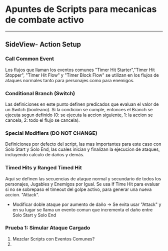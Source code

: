 # Apuntes de Scripts para mecanicas de combate activo

----------
## SideView- Action Setup

### Call Common Event
Los flujos que llaman los eventos comunes   "Timer Hit Starter","Timer Hit Stopper", "Timer Hit Flow"   y   "Timer Block Flow"  se utilizan en los flujos de ataques normales tanto para personajes como para enemigos. 

### Conditional Branch (Switch)
Las definiciones en este punto definen predicados que evaluan el valor de un Switch (booleano). Si la condicion se cumple, entonces el Branch se ejecuta segun definido (0: se ejecuta la accion siguiente, 1: la accion se cancela, 2: todo el flujo se cancela).

### Special Modifiers (DO NOT CHANGE)
Definiciones por defecto del script, las mas importantes para este caso con Solo Start y Solo End, las cuales inician y finalizan la ejecucion de ataques, incluyendo calculo de daños y demás.

### Timed Hits y Ranged Timed Hit

Aqui se definen las secuencias de ataque normal y secundario de todos los personajes, Jugables y Enemigos por Igual. 
Se usa If Time Hit para evaluar si no se sobrepaso el timeout del golpe activo, para generar una nueva accion. "Attack".

- Modificar doble ataque por aumento de daño
-> Se evita usar "Attack" y en su lugar se llama un evento comun que incrementa el daño entre Solo Start y Solo End


### Prueba 1: Simular Ataque Cargado 

1. Mezclar Scripts con Eventos Comunes?
2. 
